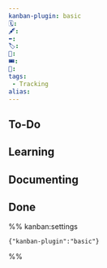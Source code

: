 ```yaml
---
kanban-plugin: basic
🗓️: 
🖋️: 
⬅️: 
🏷️: 
🎫: 
🎟️: 
🔖: 
tags:
 - Tracking
alias: 
---
```


## To-Do



## Learning



## Documenting



## Done



%% kanban:settings
```
{"kanban-plugin":"basic"}
```
%%